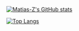 
[![Matias-Z's GitHub stats](https://github-readme-stats.vercel.app/api?username=matias-z&show_icons=true&theme=radical&locale=es&hide_border=true)](https://github.com/anuraghazra/github-readme-stats)

[![Top Langs](https://github-readme-stats.vercel.app/api/top-langs/?username=Matias-z&layout=compact&theme=radical)](https://github.com/anuraghazra/github-readme-stats)

